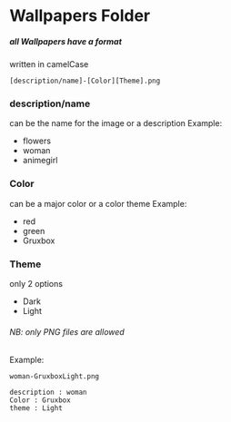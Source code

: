 # Wallpapers Folder

##### all Wallpapers have a format

written in camelCase

```
[description/name]-[Color][Theme].png
```

### description/name

can be the name for the image or a description Example:

- flowers
- woman
- animegirl

### Color

can be a major color or a color theme Example:

- red
- green
- Gruxbox

### Theme

only 2 options

- Dark
- Light

###### NB: only PNG files are allowed

Example:

```
woman-GruxboxLight.png

description : woman 
Color : Gruxbox 
theme : Light
```
